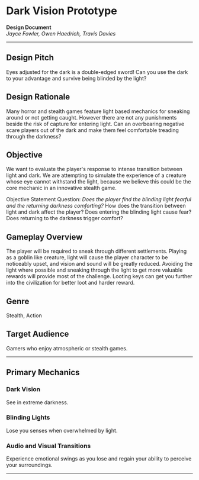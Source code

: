 # Dark Vision Prototype

**Design Document**  
*Jayce Fowler, Owen Haedrich, Travis Davies*  

---

## Design Pitch

Eyes adjusted for the dark is a double-edged sword! Can you use the dark to your advantage and survive being blinded by the light? 

## Design Rationale
Many horror and stealth games feature light based mechanics for sneaking around or not getting caught. However there are not any punishments beside the risk of capture for entering light. Can an overbearing negative scare players out of the dark and make them feel comfortable treading through the darkness?

## Objective
We want to evaluate the player's response to intense transition between light and dark. We are attempting to simulate the experience of a creature whose eye cannot withstand the light, because we believe this could be the core mechanic in an innovative stealth game.

Objective Statement Question: *Does the player find the blinding light fearful and the returning darkness comforting?*
How does the transition between light and dark affect the player? Does entering the blinding light cause fear? Does returning to the darkness trigger comfort?

## Gameplay Overview
The player will be required to sneak through different settlements. Playing as a goblin like creature, light will cause the player character to be noticeably upset, and vision and sound will be greatly reduced. Avoiding the light where possible and sneaking through the light to get more valuable rewards will provide most of the challenge. Looting keys can get you further into the civilization for better loot and harder reward.

## Genre
Stealth, Action

## Target Audience
Gamers who enjoy atmospheric or stealth games.

---

## Primary Mechanics

### Dark Vision

See in extreme darkness.

### Blinding Lights

Lose you senses when overwhelmed by light.

### Audio and Visual Transitions

Experience emotional swings as you lose and regain your ability to perceive your surroundings.

---


